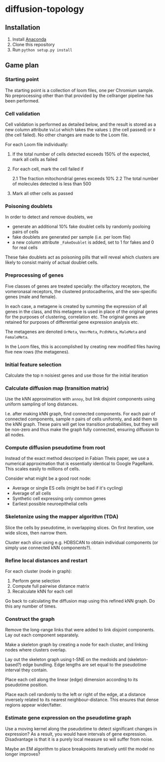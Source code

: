 
# diffusion-topology

## Installation

1. Install [Anaconda](https://www.continuum.io/downloads)
2. Clone this repository
3. Run `python setup.py install`

## Game plan

### Starting point

The starting point is a collection of loom files, one per Chromium sample. No preprocessing other than that provided
by the cellranger pipeline has been performed.

### Cell validation

Cell validation is performed as detailed below, and the result is stored as a new column attribute `Valid` which
takes the values `1` (the cell passed) or `0` (the cell failed). No other changes are made to the Loom file.

For each Loom file individually:

1. If the total number of cells detected exceeds 150% of the expected, mark all cells as failed
2. For each cell, mark the cell failed if 
    
    2.1 The fraction mitochondrial genes exceeds 10%
    2.2 The total number of molecules detected is less than 500

3. Mark all other cells as passed

### Poisoning doublets

In order to detect and remove doublets, we 

* generate an additional 10% fake doublet cells by randomly pooloing pairs of cells
* fake doublets are generated per sample (i.e. per loom file)
* a new column attribute `_FakeDoublet` is added, set to 1 for fakes and 0 for real cells

These fake doublets act as poisoning pills that will reveal which clusters are likely to consist mainly of
actual doublet cells.

### Preprocessing of genes

Five classes of genes are treated specially: the olfactory receptors, the vomeronasal receptors, the clustered protocadherins, 
and the sex-specific genes (male and female).

In each case, a metagene is created by summing the expression of all genes in the class, and this metagene is used in place
of the original genes for the purposes of clustering, correlation etc. The original genes are retained for purposes of
differential gene expression analysis etc.

The metagenes are denoted `OrMeta`, `VmnrMeta`, `PcdhMeta`, `MaleMeta` and `FemaleMeta`.

In the Loom files, this is accomplished by creating new modified files having five new rows (the metagenes).

### Initial feature selection

Calculate the top n noisiest genes and use those for the initial iteration

### Calculate diffusion map (transition matrix)

Use the kNN approximation with `annoy`, but link disjoint components using uniform sampling of long distances.

I.e. after making kNN graph, find connected components. For each pair of connected components, sample n pairs of cells
uniformly, and add them to the kNN graph. These pairs will get low transition probabilities, but they will be non-zero 
and thus make the graph fully connected, ensuring diffusion to all nodes.


### Compute diffusion pseudotime from root

Instead of the exact method descriped in Fabian Theis paper, we use a numerical approximation that is essentially
identical to Google PageRank. This scales easily to millions of cells.

Consider what might be a good root node:

* Average or single ES cells (might be bad if it's cycling)
* Average of all cells
* Synthetic cell expressing only common genes
* Earliest possible neuroepithelial cells

### Skeletonize using the mapper algorithm (TDA)

Slice the cells by pseudotime, in overlapping slices. On first iteration, use wide slices, then narrow them.

Cluster each slice using e.g. HDBSCAN to obtain individual components (or simply use connected kNN components?).


### Refine local distances and restart

For each cluster (node in graph):

1. Perform gene selection
2. Compute full pairwise distance matrix
3. Recalculate kNN for each cell

Go back to calculating the diffusion map using this refined kNN graph. Do this any number of times.

### Construct the graph

Remove the long-range links that were added to link disjoint components. Lay out each component separately.

Make a skeleton graph by creating a node for each cluster, and linking nodes where clusters overlap.

Lay out the skeleton graph using t-SNE on the medoids and (skeleton-based?) edge bundling. Edge lengths are 
set equal to the pseudotime interval they contain.

Place each cell along the linear (edge) dimension according to its pseudotime position.

Place each cell randomly to the left or right of the edge, at a distance inversely related to its nearest
neighbour-distance. This ensures that dense regions appear wider/fatter.


### Estimate gene expression on the pseudotime graph

Use a moving kernel along the pseudotime to detect significant changes in expression? As a result, 
you would have intervals of gene expression. Disadvantage is that it is a purely local measure
so will suffer from noise.

Maybe an EM algorithm to place breakpoints iteratively until the model no longer improves?

